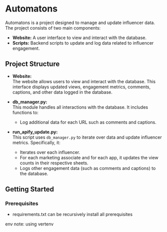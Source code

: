 # Automatons

Automatons is a project designed to manage and update influencer data. The project consists of two main components:

- **Website:** A user interface to view and interact with the database.
- **Scripts:** Backend scripts to update and log data related to influencer engagement.

## Project Structure

- **Website:**  
  The website allows users to view and interact with the database. This interface displays updated views, engagement metrics, comments, captions, and other data logged in the database.

- **db_manager.py:**  
  This module handles all interactions with the database. It includes functions to:
  - Log additional data for each URL such as comments and captions.

- **run_apify_update.py:**  
  This script uses `db_manager.py` to iterate over data and update influencer metrics. Specifically, it:
  - Iterates over each influencer.
  - For each marketing associate and for each app, it updates the view counts in their respective sheets.
  - Logs other engagement data (such as comments and captions) to the database.

## Getting Started

### Prerequisites
- requirements.txt can be recursively install all prerequisites

env note: using vertenv
